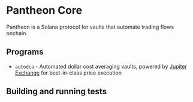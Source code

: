 # Pantheon Core

Pantheon is a Solana protocol for vaults that automate trading flows onchain.

## Programs

- `autodca` - Automated dollar cost averaging vaults, powered by [Jupiter Exchange](https://www.jup.ag) for best-in-class price execution

## Building and running tests
